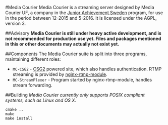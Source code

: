 #Media Courier
Media Courier is a streaming server designed by Media Courier UF, a company in the [Junior Achievement Sweden](http://www.ungforetagsamhet.se/om-oss/about-junior-achievement-sweden) program, for use in the period between 12-2015 and 5-2016. It is licensed under the AGPL, version 3.

##Advisory
**Media Courier is still under heavy active development, and is not recommended for production use yet. Files and packages mentioned in this or other documents may actually not exist yet.**

##Components
The Media Courier suite is split into three programs, maintaining different roles:

* `MC-CSG2` - [CSG2](https://github.com/ChlorideCull/CSG2) powered site, which also handles authentication. RTMP streaming is provided by [nginx-rtmp-module](https://github.com/arut/nginx-rtmp-module/).
* `MC-StreamPlexer` - Program started by nginx-rtmp-module, handles stream forwarding.

##Building
*Media Courier currently only supports POSIX compliant systems, such as Linux and OS X.*

    cmake ..
    make
    make install

